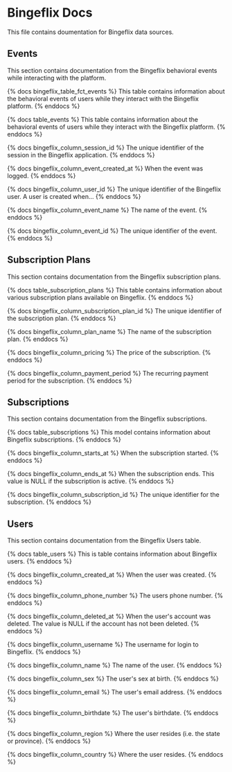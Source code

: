 # Bingeflix Docs
This file contains doumentation for Bingeflix data sources.

## Events
This section contains documentation from the Bingeflix behavioral events while interacting with the platform.

{% docs bingeflix_table_fct_events %}
    This table contains information about the behavioral events of users while they interact with the Bingeflix platform.
{% enddocs %}

{% docs table_events %}
    This table contains information about the behavioral events of users while they interact with the Bingeflix platform.
{% enddocs %}

{% docs bingeflix_column_session_id %}
    The unique identifier of the session in the Bingeflix application.
{% enddocs %}

{% docs bingeflix_column_event_created_at %}
    When the event was logged.
{% enddocs %}

{% docs bingeflix_column_user_id %}
    The unique identifier of the Bingeflix user. A user is created when...
{% enddocs %}

{% docs bingeflix_column_event_name %}
    The name of the event.
{% enddocs %}

{% docs bingeflix_column_event_id %}
    The unique identifier of the event.
{% enddocs %}

## Subscription Plans
This section contains documentation from the Bingeflix subscription plans.

{% docs table_subscription_plans %}
    This table contains information about various subscription plans available on Bingeflix.
{% enddocs %}

{% docs bingeflix_column_subscription_plan_id %}
    The unique identifier of the subscription plan.
{% enddocs %}

{% docs bingeflix_column_plan_name %}
    The name of the subscription plan.
{% enddocs %}

{% docs bingeflix_column_pricing %}
    The price of the subscription.
{% enddocs %}

{% docs bingeflix_column_payment_period %}
    The recurring payment period for the subscription.
{% enddocs %}

## Subscriptions
This section contains documentation from the Bingeflix subscriptions.

{% docs table_subscriptions %}
    This model contains information about Bingeflix subscriptions.
{% enddocs %}

{% docs bingeflix_column_starts_at %}
    When the subscription started.
{% enddocs %}

{% docs bingeflix_column_ends_at %}
    When the subscription ends. This value is NULL if the subscription is active.
{% enddocs %}

{% docs bingeflix_column_subscription_id %}
    The unique identifier for the subscription.
{% enddocs %}

## Users
This section contains documentation from the Bingeflix Users table.

{% docs table_users %}
    This is table contains information about Bingeflix users.
{% enddocs %}

{% docs bingeflix_column_created_at %}
    When the user was created.
{% enddocs %}

{% docs bingeflix_column_phone_number %}
    The users phone number.
{% enddocs %}

{% docs bingeflix_column_deleted_at %}
    When the user's account was deleted. The value is NULL if the account has not been deleted.
{% enddocs %}

{% docs bingeflix_column_username %}
    The username for login to Bingeflix.
{% enddocs %}

{% docs bingeflix_column_name %}
    The name of the user.
{% enddocs %}

{% docs bingeflix_column_sex %}
    The user's sex at birth.
{% enddocs %}

{% docs bingeflix_column_email %}
    The user's email address.
{% enddocs %}

{% docs bingeflix_column_birthdate %}
    The user's birthdate.
{% enddocs %}

{% docs bingeflix_column_region %}
    Where the user resides (i.e. the state or province).
{% enddocs %}

{% docs bingeflix_column_country %}
    Where the user resides.
{% enddocs %}
